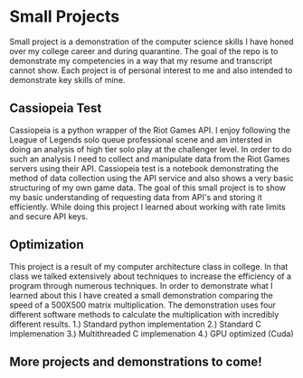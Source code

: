 # Small Projects

Small project is a demonstration of the computer science skills I have honed over my college career and during quarantine.  The goal of the repo is to demonstrate my competencies in a way that my resume and transcript cannot show.  Each project is of personal interest to me and also intended to demonstrate key skills of mine.

## Cassiopeia Test

Cassiopeia is a python wrapper of the Riot Games API.  I enjoy following the League of Legends solo queue professional scene and am intersted in doing an analysis of high tier solo play at the challenger level.  In order to do such an analysis I need to collect and manipulate data from the Riot Games servers using their API.  Cassiopeia test is a notebook demonstrating the method of data collection using the API service and also shows a very basic structuring of my own game data.  The goal of this small project is to show my basic understanding of requesting data from API's and storing it efficiently.  While doing this project I learned about working with rate limits and secure API keys.

## Optimization

This project is a result of my computer architecture class in college. In that class we talked extensively about techniques to increase the efficiency of a program through numerous techniques.  In order to demonstrate what I learned about this I have created a small demonstration comparing the speed of a 500X500 matrix multiplication.  The demonstration uses four different software methods to calculate the multiplication with incredibly different results.
1.) Standard python implementation
2.) Standard C implemenation
3.) Multithreaded C implemenation
4.) GPU optimized (Cuda)

## More projects and demonstrations to come!